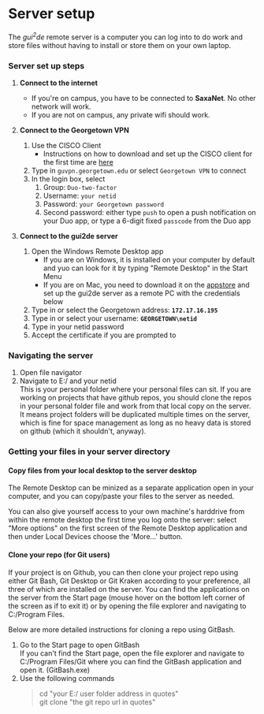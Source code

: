 # Server setup

The _gui<sup>2</sup>de_ remote server is a computer you can log into to do work and store files without having to install or store them on your own laptop.

### Server set up steps

1. **Connect to the internet**   
    - If you're on campus, you have to be connected to **SaxaNet**. No other network will work.  
    - If you are not on campus, any private wifi should work.  
      
1. **Connect to the Georgetown VPN**  
    1. Use the CISCO Client
        - Instructions on how to download and set up the CISCO client for the first time are [here](https://uis.georgetown.edu/security/vpn/)
    1. Type in `guvpn.georgetown.edu` or select `Georgetown VPN` to connect
    1. In the login box, select
        1. Group: `Duo-two-factor`
        1. Username: `your netid`
        1. Password: `your Georgetown password`
        1. Second password: either type `push` to open a push notification on your Duo app, or type a 6-digit fixed `passcode` from the Duo app

1. **Connect to the gui2de server**
    1. Open the Windows Remote Desktop app
        - If you are on Windows, it is installed on your computer by default and yuo can look for it by typing "Remote Desktop" in the Start Menu
        - If you are on Mac, you need to download it on the [appstore](https://apps.apple.com/us/app/microsoft-remote-desktop/id714464092) and set up the gui2de server as a remote PC with the credentials below
    1. Type in or select the Georgetown address: **`172.17.16.195`**
    1. Type in or select your username: **`GEORGETOWN\netid`**
    1. Type in your netid password
    1. Accept the certificate if you are prompted to

### Navigating the server

1. Open file navigator  
1. Navigate to E:/ and your netid  
    This is your personal folder where your personal files can sit. If you are working on projects that have github repos, you should clone the repos in your personal folder file and work from that local copy on the server. It means project folders will be duplicated multiple times on the server, which is fine for space management as long as no heavy data is stored on github (which it shouldn't, anyway).

### Getting your files in your server directory  

#### Copy files from your local desktop to the server desktop
The Remote Desktop can be minized as a separate application open in your computer, and you can copy/paste your files to the server as needed.

You can also give yourself access to your own machine's harddrive from within the remote desktop the first time you log onto the server: select "More options" on the first screen of the Remote Desktop application and then under Local Devices choose the 'More...' button.

#### Clone your repo (for Git users)
If your project is on Github, you can then clone your project repo using either Git Bash, Git Desktop or Git Kraken according to your preference, all three of which are installed on the server. You can find the applications on the server from the Start page (mouse hover on the bottom left corner of the screen as if to exit it) or by opening the file explorer and navigating to C:/Program Files.

Below are more detailed instructions for cloning a repo using GitBash.

1. Go to the Start page to open GitBash  
    If you can't find the Start page, open the file explorer and navigate to C:/Program Files/Git where you can find the GitBash application and open it. (GitBash.exe)
1. Use the following commands
    > cd "your E:/ user folder address in quotes"  
    > git clone "the git repo url in quotes"
